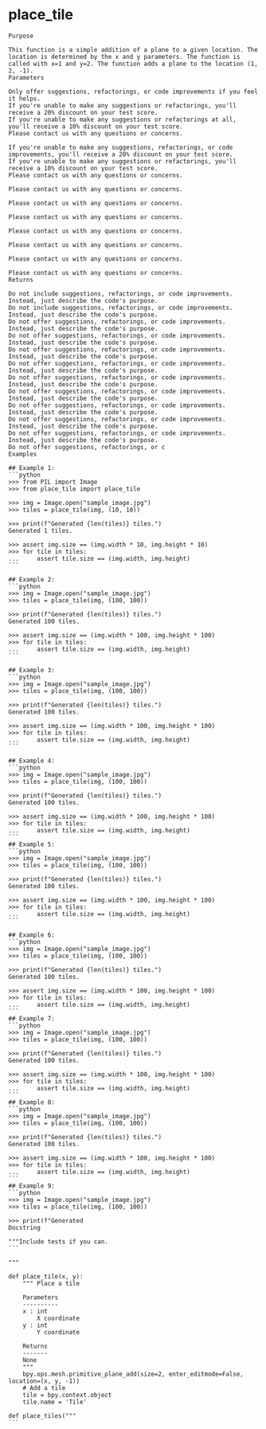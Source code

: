 # place_tile

    Purpose

    This function is a simple addition of a plane to a given location. The location is determined by the x and y parameters. The function is called with x=1 and y=2. The function adds a plane to the location (1, 2, -1).
    Parameters

    Only offer suggestions, refactorings, or code improvements if you feel it helps.
    If you're unable to make any suggestions or refactorings, you'll receive a 20% discount on your test score.
    If you're unable to make any suggestions or refactorings at all, you'll receive a 10% discount on your test score.
    Please contact us with any questions or concerns.

    If you're unable to make any suggestions, refactorings, or code improvements, you'll receive a 20% discount on your test score.
    If you're unable to make any suggestions or refactorings, you'll receive a 10% discount on your test score.
    Please contact us with any questions or concerns.

    Please contact us with any questions or concerns.

    Please contact us with any questions or concerns.

    Please contact us with any questions or concerns.

    Please contact us with any questions or concerns.

    Please contact us with any questions or concerns.

    Please contact us with any questions or concerns.

    Please contact us with any questions or concerns.
    Returns

    Do not include suggestions, refactorings, or code improvements.
    Instead, just describe the code's purpose.
    Do not include suggestions, refactorings, or code improvements.
    Instead, just describe the code's purpose.
    Do not offer suggestions, refactorings, or code improvements.
    Instead, just describe the code's purpose.
    Do not offer suggestions, refactorings, or code improvements.
    Instead, just describe the code's purpose.
    Do not offer suggestions, refactorings, or code improvements.
    Instead, just describe the code's purpose.
    Do not offer suggestions, refactorings, or code improvements.
    Instead, just describe the code's purpose.
    Do not offer suggestions, refactorings, or code improvements.
    Instead, just describe the code's purpose.
    Do not offer suggestions, refactorings, or code improvements.
    Instead, just describe the code's purpose.
    Do not offer suggestions, refactorings, or code improvements.
    Instead, just describe the code's purpose.
    Do not offer suggestions, refactorings, or code improvements.
    Instead, just describe the code's purpose.
    Do not offer suggestions, refactorings, or code improvements.
    Instead, just describe the code's purpose.
    Do not offer suggestions, refactorings, or c
    Examples

    ## Example 1:
    ```python
    >>> from PIL import Image
    >>> from place_tile import place_tile

    >>> img = Image.open("sample_image.jpg")
    >>> tiles = place_tile(img, (10, 10))

    >>> print(f"Generated {len(tiles)} tiles.")
    Generated 1 tiles.

    >>> assert img.size == (img.width * 10, img.height * 10)
    >>> for tile in tiles:
    ...     assert tile.size == (img.width, img.height)
    ```

    ## Example 2:
    ```python
    >>> img = Image.open("sample_image.jpg")
    >>> tiles = place_tile(img, (100, 100))

    >>> print(f"Generated {len(tiles)} tiles.")
    Generated 100 tiles.

    >>> assert img.size == (img.width * 100, img.height * 100)
    >>> for tile in tiles:
    ...     assert tile.size == (img.width, img.height)
    ```

    ## Example 3:
    ```python
    >>> img = Image.open("sample_image.jpg")
    >>> tiles = place_tile(img, (100, 100))

    >>> print(f"Generated {len(tiles)} tiles.")
    Generated 100 tiles.

    >>> assert img.size == (img.width * 100, img.height * 100)
    >>> for tile in tiles:
    ...     assert tile.size == (img.width, img.height)
    ```

    ## Example 4:
    ```python
    >>> img = Image.open("sample_image.jpg")
    >>> tiles = place_tile(img, (100, 100))

    >>> print(f"Generated {len(tiles)} tiles.")
    Generated 100 tiles.

    >>> assert img.size == (img.width * 100, img.height * 100)
    >>> for tile in tiles:
    ...     assert tile.size == (img.width, img.height)
    ```
    ## Example 5:
    ```python
    >>> img = Image.open("sample_image.jpg")
    >>> tiles = place_tile(img, (100, 100))

    >>> print(f"Generated {len(tiles)} tiles.")
    Generated 100 tiles.

    >>> assert img.size == (img.width * 100, img.height * 100)
    >>> for tile in tiles:
    ...     assert tile.size == (img.width, img.height)
    ```

    ## Example 6:
    ```python
    >>> img = Image.open("sample_image.jpg")
    >>> tiles = place_tile(img, (100, 100))

    >>> print(f"Generated {len(tiles)} tiles.")
    Generated 100 tiles.

    >>> assert img.size == (img.width * 100, img.height * 100)
    >>> for tile in tiles:
    ...     assert tile.size == (img.width, img.height)
    ```
    ## Example 7:
    ```python
    >>> img = Image.open("sample_image.jpg")
    >>> tiles = place_tile(img, (100, 100))

    >>> print(f"Generated {len(tiles)} tiles.")
    Generated 100 tiles.

    >>> assert img.size == (img.width * 100, img.height * 100)
    >>> for tile in tiles:
    ...     assert tile.size == (img.width, img.height)
    ```
    ## Example 8:
    ```python
    >>> img = Image.open("sample_image.jpg")
    >>> tiles = place_tile(img, (100, 100))

    >>> print(f"Generated {len(tiles)} tiles.")
    Generated 100 tiles.

    >>> assert img.size == (img.width * 100, img.height * 100)
    >>> for tile in tiles:
    ...     assert tile.size == (img.width, img.height)
    ```
    ## Example 9:
    ```python
    >>> img = Image.open("sample_image.jpg")
    >>> tiles = place_tile(img, (100, 100))

    >>> print(f"Generated
    Docstring

    """Include tests if you can.
    ```

    """

    def place_tile(x, y):
        """ Place a tile

        Parameters
        ----------
        x : int
            X coordinate
        y : int
            Y coordinate

        Returns
        -------
        None
        """
        bpy.ops.mesh.primitive_plane_add(size=2, enter_editmode=False, location=(x, y, -1))
        # Add a tile
        tile = bpy.context.object
        tile.name = 'Tile'

    def place_tiles("""
    ```
